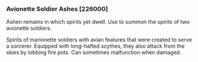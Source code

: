 ### Avionette Soldier Ashes [226000]

Ashen remains in which spirits yet dwell. Use to summon the spirits of two avionette soldiers.

Spirits of marionette soldiers with avian features that were created to serve a sorcerer. Equipped with long-hafted scythes, they also attack from the skies by lobbing fire pots. Can sometimes malfunction when damaged.